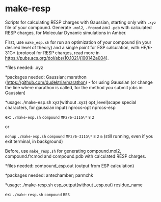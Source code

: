 # make-resp
Scripts for calculating RESP charges with Gaussian, starting only with `.xyz` file of your compound. 
Generate `.mol2`, `.frcmod` and `.pdb` with calculated RESP charges, for Molecular Dynamic simulations in Amber.

 First, use `make_esp.sh` for run an optimization of your compound (in your desired level of theory) and a single point for ESP calculation, with HF/6-31G* (protocol for RESP charges, read more in https://pubs.acs.org/doi/abs/10.1021/j100142a004).

*files needed: .xyz

*packages needed: Gaussian; marathon (https://github.com/dudektria/marathon) - for using Gaussian (or change the line where marathon is called, for the method you submit jobs in Gaussian)

*usage: ./make-esp.sh xyz(without .xyz) opt_level(scape special characters, for gaussian input) nprocs-opt nprocs-esp

ex: `./make-esp.sh` `compound` `MP2/6-311G\*` `8` `2`

   or  

   `nohup` `./make-esp.sh` `compound` `MP2/6-311G\*` `8` `2` `&`  (still running, even if you exit terminal, in background)

Before, use `make_resp.sh` for generating compound.mol2, compound.frcmod and compound.pdb with calculated RESP charges.

*files needed: compound_esp.out (output from ESP calculation)

*packages needed: antechamber; parmchk

*usage: ./make-resp.sh  esp_output(without _esp.out)  residue_name

   ex: `./make-resp.sh` `compound` `RES`
